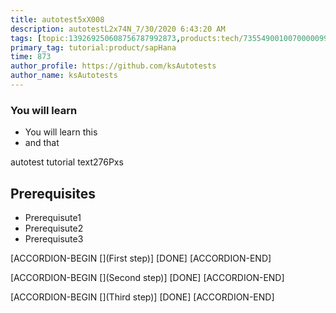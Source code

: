```yaml
---
title: autotest5xX008
description: autotestL2x74N_7/30/2020 6:43:20 AM
tags: [topic:139269250608756787992873,products:tech/73554900100700000996,tutorial:experience/advanced]
primary_tag: tutorial:product/sapHana
time: 873
author_profile: https://github.com/ksAutotests
author_name: ksAutotests
---
```

### You will learn
- You will learn this
- and that

autotest tutorial text276Pxs

## Prerequisites
- Prerequisute1
- Prerequisute2
- Prerequisute3

[ACCORDION-BEGIN [](First step)]
[DONE]
[ACCORDION-END]

[ACCORDION-BEGIN [](Second step)]
[DONE]
[ACCORDION-END]

[ACCORDION-BEGIN [](Third step)]
[DONE]
[ACCORDION-END]

